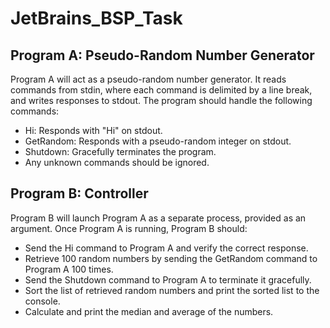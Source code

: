 # JetBrains_BSP_Task

## Program A: Pseudo-Random Number Generator

Program A will act as a pseudo-random number generator. It reads commands from stdin, where each command is delimited by a line break, and writes responses to stdout. The program should handle the following commands:

- Hi: Responds with "Hi" on stdout.
- GetRandom: Responds with a pseudo-random integer on stdout.
- Shutdown: Gracefully terminates the program.
- Any unknown commands should be ignored.

## Program B: Controller

Program B will launch Program A as a separate process, provided as an argument. Once Program A is running, Program B should:

- Send the Hi command to Program A and verify the correct response.
- Retrieve 100 random numbers by sending the GetRandom command to Program A 100 times.
- Send the Shutdown command to Program A to terminate it gracefully.
- Sort the list of retrieved random numbers and print the sorted list to the console.
- Calculate and print the median and average of the numbers.
